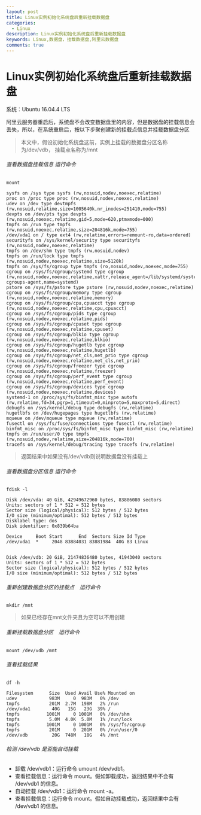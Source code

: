 ```yaml
---
layout: post
title: Linux实例初始化系统盘后重新挂载数据盘
categories:
  - Linux
description: Linux实例初始化系统盘后重新挂载数据盘
keywords: Linux,数据盘，挂载数据盘,阿里云数据盘
comments: true
---
```



# Linux实例初始化系统盘后重新挂载数据盘

系统：Ubuntu 16.04.4 LTS

阿里云服务器重启后，系统盘不会改变数据盘里的内容，但是数据盘的挂载信息会丢失，所以，在系统重启后，按以下步聚创建新的挂载点信息并挂载数据盘分区
>本文中，假设初始化系统盘这前，实例上挂载的数据盘分区名称为/dev/vdb， 挂载点名称为/mnt

###### 查看数据盘挂载信息 运行命令  

```
mount
```
```
sysfs on /sys type sysfs (rw,nosuid,nodev,noexec,relatime)
proc on /proc type proc (rw,nosuid,nodev,noexec,relatime)
udev on /dev type devtmpfs (rw,nosuid,relatime,size=1005640k,nr_inodes=251410,mode=755)
devpts on /dev/pts type devpts (rw,nosuid,noexec,relatime,gid=5,mode=620,ptmxmode=000)
tmpfs on /run type tmpfs (rw,nosuid,noexec,relatime,size=204816k,mode=755)
/dev/vda1 on / type ext4 (rw,relatime,errors=remount-ro,data=ordered)
securityfs on /sys/kernel/security type securityfs (rw,nosuid,nodev,noexec,relatime)
tmpfs on /dev/shm type tmpfs (rw,nosuid,nodev)
tmpfs on /run/lock type tmpfs (rw,nosuid,nodev,noexec,relatime,size=5120k)
tmpfs on /sys/fs/cgroup type tmpfs (ro,nosuid,nodev,noexec,mode=755)
cgroup on /sys/fs/cgroup/systemd type cgroup (rw,nosuid,nodev,noexec,relatime,xattr,release_agent=/lib/systemd/systemd-cgroups-agent,name=systemd)
pstore on /sys/fs/pstore type pstore (rw,nosuid,nodev,noexec,relatime)
cgroup on /sys/fs/cgroup/memory type cgroup (rw,nosuid,nodev,noexec,relatime,memory)
cgroup on /sys/fs/cgroup/cpu,cpuacct type cgroup (rw,nosuid,nodev,noexec,relatime,cpu,cpuacct)
cgroup on /sys/fs/cgroup/pids type cgroup (rw,nosuid,nodev,noexec,relatime,pids)
cgroup on /sys/fs/cgroup/cpuset type cgroup (rw,nosuid,nodev,noexec,relatime,cpuset)
cgroup on /sys/fs/cgroup/blkio type cgroup (rw,nosuid,nodev,noexec,relatime,blkio)
cgroup on /sys/fs/cgroup/hugetlb type cgroup (rw,nosuid,nodev,noexec,relatime,hugetlb)
cgroup on /sys/fs/cgroup/net_cls,net_prio type cgroup (rw,nosuid,nodev,noexec,relatime,net_cls,net_prio)
cgroup on /sys/fs/cgroup/freezer type cgroup (rw,nosuid,nodev,noexec,relatime,freezer)
cgroup on /sys/fs/cgroup/perf_event type cgroup (rw,nosuid,nodev,noexec,relatime,perf_event)
cgroup on /sys/fs/cgroup/devices type cgroup (rw,nosuid,nodev,noexec,relatime,devices)
systemd-1 on /proc/sys/fs/binfmt_misc type autofs (rw,relatime,fd=34,pgrp=1,timeout=0,minproto=5,maxproto=5,direct)
debugfs on /sys/kernel/debug type debugfs (rw,relatime)
hugetlbfs on /dev/hugepages type hugetlbfs (rw,relatime)
mqueue on /dev/mqueue type mqueue (rw,relatime)
fusectl on /sys/fs/fuse/connections type fusectl (rw,relatime)
binfmt_misc on /proc/sys/fs/binfmt_misc type binfmt_misc (rw,relatime)
tmpfs on /run/user/0 type tmpfs (rw,nosuid,nodev,relatime,size=204816k,mode=700)
tracefs on /sys/kernel/debug/tracing type tracefs (rw,relatime)
```
>返回结果中如果没有/dev/vdb则说明数据盘没有挂载上

###### 查看数据盘分区信息 运行命令  

```
fdisk -l
```
```
Disk /dev/vda: 40 GiB, 42949672960 bytes, 83886080 sectors
Units: sectors of 1 * 512 = 512 bytes
Sector size (logical/physical): 512 bytes / 512 bytes
I/O size (minimum/optimal): 512 bytes / 512 bytes
Disklabel type: dos
Disk identifier: 0x839b64ba

Device     Boot Start      End  Sectors Size Id Type
/dev/vda1  *     2048 83884031 83881984  40G 83 Linux


Disk /dev/vdb: 20 GiB, 21474836480 bytes, 41943040 sectors
Units: sectors of 1 * 512 = 512 bytes
Sector size (logical/physical): 512 bytes / 512 bytes
I/O size (minimum/optimal): 512 bytes / 512 bytes
```
###### 重新创建数据盘分区的挂载点　运行命令
```
mkdir /mnt
```
>如果已经存在mnt文件夹且为空可以不用创建

###### 重新挂载数据盘分区　运行命令  

```
mount /dev/vdb /mnt
```
###### 查看挂载结果  

```
df -h
```
```
Filesystem      Size  Used Avail Use% Mounted on
udev            983M     0  983M   0% /dev
tmpfs           201M  2.7M  198M   2% /run
/dev/vda1        40G   15G   23G  39% /
tmpfs          1001M     0 1001M   0% /dev/shm
tmpfs           5.0M  4.0K  5.0M   1% /run/lock
tmpfs          1001M     0 1001M   0% /sys/fs/cgroup
tmpfs           201M     0  201M   0% /run/user/0
/dev/vdb         20G  748M   18G   4% /mnt
```
###### 检测 /dev/vdb 是否能自动挂载

* 卸载 /dev/vdb1：运行命令 umount /dev/vdb1。
* 查看挂载信息：运行命令 mount。假如卸载成功，返回结果中不会有 /dev/vdb1 的信息。
* 自动挂载 /dev/vdb1：运行命令 mount -a。
* 查看挂载信息：运行命令 mount。假如自动挂载成功，返回结果中会有 /dev/vdb1 的信息。







